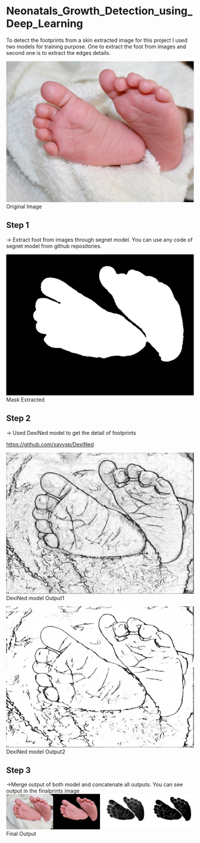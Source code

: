 # Neonatals_Growth_Detection_using_Deep_Learning
To detect the footprints from a skin extracted image for this project I used two models for training purpose. One to extract the foot from images and second one is to extract the edges details.

![GitHub Logo](/Images/test/1.jpeg)
Original Image

## Step 1
-> Extract foot from images through segnet model. You can use any code of segnet model from github repositories.

![GitHub Logo](/Images/Results/1.jpeg)
Mask Extracted

## Step 2
-> Used DexiNed model to get the detail of footprints

https://github.com/xavysp/DexiNed

![GitHub Logo](/Images/preda/1..png)
DexiNed model Output1

![GitHub Logo](/Images/predf/1..png)
DexiNed model Output2

## Step 3
->Merge output of both model and concatenate all outputs. You can see output in the finalprints image
![GitHub Logo](/Images/FinalPrints/1.png)
Final Output
